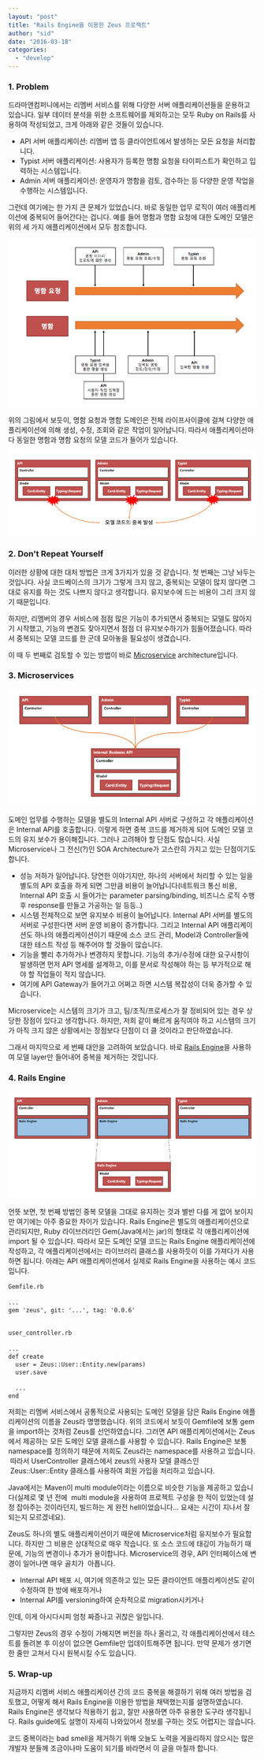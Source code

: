 ```yaml
---
layout: "post"
title: "Rails Engine을 이용한 Zeus 프로젝트"
author: "sid"
date: "2016-03-18"
categories: 
  - "develop"
---
```


### 1\. Problem

드라마앤컴퍼니에서는 리멤버 서비스를 위해 다양한 서버 애플리케이션들을 운용하고 있습니다. 일부 데이터 분석을 위한 소프트웨어를 제외하고는 모두 Ruby on Rails를 사용하여 작성되었고, 크게 아래와 같은 것들이 있습니다.

- API 서버 애플리케이션: 리멤버 앱 등 클라이언트에서 발생하는 모든 요청을 처리합니다.
- Typist 서버 애플리케이션: 사용자가 등록한 명함 요청을 타이피스트가 확인하고 입력하는 시스템입니다.
- Admin 서버 애플리케이션: 운영자가 명함을 검토, 검수하는 등 다양한 운영 작업을 수행하는 시스템입니다.

그런데 여기에는 한 가지 큰 문제가 있었습니다. 바로 동일한 업무 로직이 여러 애플리케이션에 중복되어 들어간다는 겁니다. 예를 들어 명함과 명함 요청에 대한 도메인 모델은 위의 세 가지 애플리케이션에서 모두 참조합니다.

[![duplicate_domain_model](/images/g1vtpSTX5G.png)](https://blog.dramancompany.com/wp-content/uploads/2016/03/duplicate_domain_model.png)

위의 그림에서 보듯이, 명함 요청과 명함 도메인은 전체 라이프사이클에 걸쳐 다양한 애플리케이션에 의해 생성, 수정, 조회와 같은 작업이 일어납니다. 따라서 애플리케이션마다 동일한 명함과 명함 요청의 모델 코드가 들어가 있습니다.

[![duplicate_rails_model](/images/MfELYeKsEk.png)](https://blog.dramancompany.com/wp-content/uploads/2016/03/duplicate_rails_model.png)

### 2\. Don't Repeat Yourself

이러한 상황에 대한 대처 방법은 크게 3가지가 있을 것 같습니다. 첫 번째는 그냥 놔두는 것입니다. 사실 코드베이스의 크기가 그렇게 크지 않고, 중복되는 모델이 많지 않다면 그대로 유지를 하는 것도 나쁘지 않다고 생각합니다. 유지보수에 드는 비용이 그리 크지 않기 때문입니다.

하지만, 리멤버의 경우 서비스에 점점 많은 기능이 추가되면서 중복되는 모델도 많아지기 시작했고, 기능의 변경도 잦아지면서 점점 더 유지보수하기가 힘들어졌습니다. 따라서 중복되는 모델 코드를 한 군데 모아놓을 필요성이 생겼습니다.

이 때 두 번째로 검토할 수 있는 방법이 바로 [Microservice](http://martinfowler.com/articles/microservices.html) architecture입니다.

### 3\. Microservices

[![microservice](/images/L893w5LvOz.png)](https://blog.dramancompany.com/wp-content/uploads/2016/03/microservice.png)

도메인 업무를 수행하는 모델을 별도의 Internal API 서버로 구성하고 각 애플리케이션은 Internal API를 호출합니다. 이렇게 하면 중복 코드를 제거하게 되어 도메인 모델 코드의 유지 보수가 용이해집니다. 그러나 고려해야 할 단점도 많습니다. 사실 Microservice나 그 전신(?)인 SOA Architecture가 고스란히 가지고 있는 단점이기도 합니다.

- 성능 저하가 일어납니다. 당연한 이야기지만, 하나의 서버에서 처리할 수 있는 일을 별도의 API 호출을 하게 되면 그만큼 비용이 늘어납니다(네트워크 통신 비용, Internal API 호출 시 들어가는 parameter parsing/binding, 비즈니스 로직 수행 후 response를 만들고 가공하는 일 등등..)
- 시스템 전체적으로 보면 유지보수 비용이 늘어납니다. Internal API 서버를 별도의 서버로 구성한다면 서버 운영 비용이 증가합니다. 그리고 Internal API 애플리케이션도 하나의 애플리케이션이기 때문에 소스 코드 관리, Model과 Controller들에 대한 테스트 작성 등 해주어야 할 것들이 많습니다.
- 기능을 빨리 추가하거나 변경하지 못합니다. 기능의 추가/수정에 대한 요구사항이 발생하면 먼저 API 명세를 설계하고, 이를 문서로 작성해야 하는 등 부가적으로 해야 할 작업들이 적지 않습니다.
- 여기에 API Gateway가 들어가고 어쩌고 하면 시스템 복잡성이 더욱 증가할 수 있습니다.

Microservice는 시스템의 크기가 크고, 팀/조직/프로세스가 잘 정비되어 있는 경우 상당한 장점이 있다고 생각합니다. 하지만, 저희 같이 빠르게 움직여야 하고 시스템의 크기가 아직 크지 않은 상황에서는 장점보다 단점이 더 클 것이라고 판단하였습니다.

그래서 마지막으로 세 번째 대안을 고려하여 보았습니다. 바로 [Rails Engine](http://guides.rubyonrails.org/engines.html)을 사용하여 모델 layer만 들어내어 중복을 제거하는 것입니다.

### 4\. Rails Engine

[![rails_engine](/images/0gTz3G4oCl.png)](https://blog.dramancompany.com/wp-content/uploads/2016/03/rails_engine.png)

언뜻 보면, 첫 번째 방법인 중복 모델을 그대로 유지하는 것과 별반 다를 게 없어 보이지만 여기에는 아주 중요한 차이가 있습니다. Rails Engine은 별도의 애플리케이션으로 관리되지만, Ruby 라이브러리인 Gem(Java에서는 jar)의 형태로 각 애플리케이션에 import 될 수 있습니다. 따라서 모든 도메인 모델 코드는 Rails Engine 애플리케이션에 작성하고, 각 애플리케이션에서는 라이브러리 클래스를 사용하듯이 이를 가져다가 사용하면 됩니다. 아래는 API 애플리케이션에서 실제로 Rails Engine을 사용하는 예시 코드입니다.

```
Gemfile.rb

...
gem 'zeus', git: '...', tag: '0.0.6'


```

```
user_controller.rb

...
def create
  user = Zeus::User::Entity.new(params)
  user.save

  ...
end
```

저희는 리멤버 서비스에서 공통적으로 사용되는 도메인 모델을 담은 Rails Engine 애플리케이션의 이름을 Zeus라 명명했습니다. 위의 코드에서 보듯이 Gemfile에 보통 gem을 import하는 것처럼 Zeus를 선언하였습니다. 그러면 API 애플리케이션에서는 Zeus에서 제공하는 모든 도메인 모델 클래스를 사용할 수 있습니다. Rails Engine은 보통 namespace를 정의하기 때문에 저희도 Zeus라는 namespace를 사용하고 있습니다.  따라서 UserController 클래스에서 zeus의 사용자 모델 클래스인  Zeus::User::Entity 클래스를 사용하여 회원 가입을 처리하고 있습니다.

Java에서는 Maven이 multi module이라는 이름으로 비슷한 기능을 제공하고 있습니다(실제로 몇 년 전에  multi module을 사용하여 프로젝트 구성을 한 적이 있었는데 설정 잡아주는 것이라던지, 빌드하는 게 완전 hell이었습니다... 요새는 시간이 지나서 잘 되는지 모르겠네요).

Zeus도 하나의 별도 애플리케이션이기 때문에 Microservice처럼 유지보수가 필요합니다. 하지만 그 비용은 상대적으로 매우 작습니다. 또 소스 코드에 태깅이 가능하기 때문에, 기능의 변경이나 추가가 용이합니다. Microservice의 경우, API 인터페이스에 변경이 일어나면 매우 골치가  아픕니다.

- Internal API 배포 시, 여기에 의존하고 있는 모든 클라이언트 애플리케이션도 같이 수정하여 한 방에 배포하거나
- Internal API를 versioning하여 순차적으로 migration시키거나

인데, 이게 아시다시피 엄청 짜증나고 귀찮은 일입니다.

그렇지만 Zeus의 경우 수정이 가해지면 버전을 하나 올리고, 각 애플리케이션에서 테스트를 돌려본 후 이상이 없으면 Gemfile만 업데이트해주면 됩니다. 만약 문제가 생기면 한 줄만 고쳐서 다시 원복시킬 수도 있습니다.

### 5\. Wrap-up

지금까지 리멤버 서비스 애플리케이션 간의 코드 중복을 해결하기 위해 여러 방법을 검토했고, 어떻게 해서 Rails Engine을 이용한 방법을 채택했는지를 설명하였습니다. Rails Engine은 생각보다 적용하기 쉽고, 잘만 사용하면 아주 유용한 도구라 생각됩니다. Rails guide에도 설명이 자세히 나와있어서 정보를 구하는 것도 어렵지는 않습니다.

코드 중복이라는 bad smell을 제거하기 위해 오늘도 노력을 게을리하지 않으시는 많은 개발자 분들께 조금이나마 도움이 되기를 바라면서 이 글을 마칠까 합니다.
